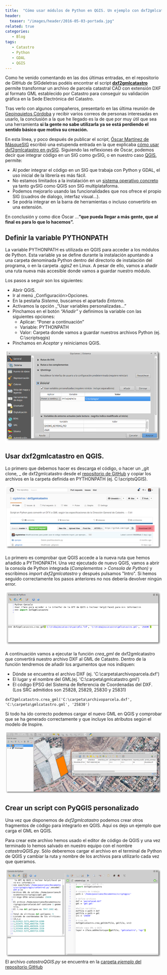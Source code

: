 ```yaml
---
title:  "Cómo usar módulos de Python en QGIS. Un ejemplo con dxf2gmlcatastro"
header:
  teaser: "/images/header/2016-05-03-portada.jpg"
related: true
categories: 
   - Blog
tags:
   - Catastro
   - Python
   - GDAL
   - QGIS
---
```


Como he venido comentando en las dos últimas entradas, en el repositorio de GitHub de SIGdeletras podéis encontrar el script [**dxf2gmlcatastro**](https://github.com/sigdeletras/dxf2gmlcatastro) permite transformar un archivo de parcela catastral CAD con extensión DXF al formato GML establecido por Catastro para conseguir su validación gráfica en la Sede Electrónica del Catastro.

Tras verlo con algunos compañeros, presentarlo en las última reunión de [Geoinquietos Córdoba](http://wiki.osgeo.org/wiki/Reuni%C3%B3n_11_Geoinquietos_C%C3%B3rdoba) y recibir varios correos de personas interesadas en usarlo, la conclusión a la que he llegado es la de que por muy útil que sea una herramienta **si la gente no sabe utilizarla ya se está perdiendo el sentido básico que motiva su creación.**

En esta línea, y poco después de publicar el _script_, [Óscar Martínez de MásqueSIG](https://twitter.com/masquesig?lang=es "Twitter de másquesig") escribió una estupenda entrada en la que explicaba [cómo usar dxf2gmlcatastro en gvSIG](https://masquesig.com/2016/03/16/script-para-convertir-dxf-a-gml-con-gvsig-2-3-gracias-a-sigdeletras/). Siguiendo las reflexiones de Óscar, podemos decir que integrar código en un SIG como gvSIG, o en nuestro caso [QGIS](http://www.qgis.org/en/site/), permite:

*   Al poder integrar el código en un SIG que trabaja con Python y GDAL, el uso inicial de la librería es más fácil.
*   No estamos limitados a la instalación en un [sistema operativo concreto](2016/instalacion-de-python-y-gdal-en-windows) ya tanto gvSIG como QGIS son SIG multiplataforma.
*   Podemos mejorarlo usando las funcionalidades que nos ofrece el propio SIG (cuadros de dialogo, interfaz visual...).
*   Se podría integrar en la barra de herramientas o incluso convertirlo en una extensión.

En conclusión y como dice Óscar …**”que pueda llegar a más gente, que al final es para lo que lo hacemos”.**

## Definir la variable PYTHONPATH

La variable PYTHONPATH es utilizada en QGIS para acceder a los módulos de Python. Esta variable ya se define durante la instalación apuntando a una carpeta denominada Python dentro del directorio de instalación del programa, o en la carpeta _.qgis2_ en Linux. A pesar de ello, vamos a añadir una ruta nueva más accesible donde vamos a guardar nuestro módulo.

Los pasos a seguir son los siguientes:

*   Abrir QGIS.
*   Ir al menú _Configuración>Opciones.
*   En la pestaña _Sistema_, buscamos el apartado _Entorno._
*   Activamos la opción _“Usar variables personalizadas…”
*   Pinchamos en el botón _“Añadir”_ y definimos la variable con las siguientes opciones:
    *   Aplicar: “Poner a continuación”
    *   Variable: PYTHONPATH
    *   Valor: Carpeta donde vamos a guardar nuestros archivos Python (ej. C:\scriptsqgis)
*   Pinchamos en _Aceptar_ y reiniciamos QGIS.

 ![](/images//blog/05_importarmodulo/01_pythonpath.png)

## Usar dxf2gmlcatastro en QGIS.

Lo primero que debemos hacer es descarga el código, o hacer un _git clone, _ de dxf2gmlcatastro desde el [repositorio de GitHub](https://github.com/sigdeletras/dxf2gmlcatastro) y copiar los archivos en la carpeta definida en PYTHONPATH (ej. C:\scriptsQGIS).

![](/images//blog/05_importarmodulo/02_1_github.png)

Lo primero es comprobar que QGIS accede a la nueva ruta que hemos añadido a PYTHONPATH. Una vez ejecutado de nuevo QGIS,  vamos a abrir la consola de Python integrada (_Complementos > Consola de Python)_ y escribimos _import dxf2gmlcatastro_ y después pulsamos "Intro". Si hemos seguido correctamente los pasos anteriores no nos debería devolver ningún error.

![](/images//blog/05_importarmodulo/02_consola.png)

A continuación vamos a ejecutar la función _crea_gml_ de dxf2gmlcatastro que convertirá nuestro archivo DXF al GML de Catastro. Dentro de la función tendremos de añadir los argumentos que nos indiquen:

*   Dónde se encuentra el archivo DXF (ej. 'C:\carpeta\archivoparcela.dxf')
*   El lugar y el nombre del GML(ej. 'C:\carpeta\gmlcatastro.gml')
*   El código EPSG del Sistema de Referencia de Coordenadas del DXF. (Los SRC admitidos son 25828, 25829, 25830 y 25831)

```
dxf2gmlcatastro.crea_gml('C:\carpeta\archivoparcela.dxf', 'C:\carpeta\gmlcatastro.gml', '25830')

```

Si todo ha ido correcto podemos cargar el nuevo GML en QGIS y comprobar que se ha generado correctamente y que incluye los atributos según el modelo de Inspire.

![](/images//blog/05_importarmodulo/04_qgis.png)

## Crear un script con PyQGIS personalizado

Una vez que disponemos de _dxf2gmlcatastro_ podemos crear otros fragmentos de código para integrarlo en QGIS. Aquí os dejo un ejemplo que carga el GML en QGIS.

Para crear este archivo hemos usado el editor de código de QGIS y una vez terminado lo hemos salvado en nuestro equipo con el nombre _catastroQGIS.py_. Sólo deberemos cargar el archivo en el terminal de Python de QGIS y cambiar la ruta y nombre de los archivos para utilizarlo cada vez que queramos.

![](/images//blog/05_importarmodulo/03_pyqgis.png)
El archivo _catastroQGIS.py_ se encuentra en la [carpeta _ejemplo_ del repositorio GitHub](https://github.com/sigdeletras/dxf2gmlcatastro/blob/master/ejemplo/catastroqgis.py "Ejemplo para QGIS")
        
